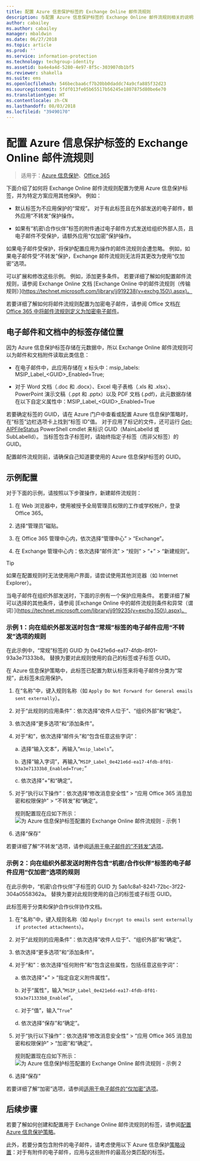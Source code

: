 ```yaml
---
title: 配置 Azure 信息保护标签的 Exchange Online 邮件流规则
description: 与配置 Azure 信息保护标签的 Exchange Online 邮件流规则相关的说明和示例。
author: cabailey
ms.author: cabailey
manager: mbaldwin
ms.date: 06/27/2018
ms.topic: article
ms.prod: ''
ms.service: information-protection
ms.technology: techgroup-identity
ms.assetid: ba4e4a4d-5280-4e97-8f5c-303907db1bf5
ms.reviewer: shakella
ms.suite: ems
ms.openlocfilehash: 546becbaa6cf7b20bb0daddc74a9cfa885f32d23
ms.sourcegitcommit: 5fdf013fe05b65517b56245e1807875d80be6e70
ms.translationtype: HT
ms.contentlocale: zh-CN
ms.lasthandoff: 08/03/2018
ms.locfileid: "39490170"
---
```

# <a name="configuring-exchange-online-mail-flow-rules-for-azure-information-protection-labels"></a>配置 Azure 信息保护标签的 Exchange Online 邮件流规则

>适用于：[Azure 信息保护](https://azure.microsoft.com/pricing/details/information-protection)、[Office 365](http://download.microsoft.com/download/E/C/F/ECF42E71-4EC0-48FF-AA00-577AC14D5B5C/Azure_Information_Protection_licensing_datasheet_EN-US.pdf)

下面介绍了如何将 Exchange Online 邮件流规则配置为使用 Azure 信息保护标签，并为特定方案应用其他保护。 例如：

- 默认标签为不应用保护的“常规”。 对于有此标签且在外部发送的电子邮件，额外应用“不转发”保护操作。

- 如果有“机密\合作伙伴”标签的附件通过电子邮件方式发送给组织外部人员，且电子邮件不受保护，请额外应用“仅加密”保护操作。

如果电子邮件受保护，将保护配置应用为操作的邮件流规则会遭忽略。 例如，如果电子邮件受“不转发”保护，Exchange 邮件流规则无法将其更改为使用“仅加密”选项。  

可以扩展和修改这些示例。 例如，添加更多条件。 若要详细了解如何配置邮件流规则，请参阅 Exchange Online 文档 [Exchange Online 中的邮件流规则（传输规则）](https://technet.microsoft.com/library/jj919238(v=exchg.150\).aspx)。

若要详细了解如何将邮件流规则配置为加密电子邮件，请参阅 Office 文档[在 Office 365 中将邮件流规则定义为加密电子邮件](https://support.office.com/article/define-mail-flow-rules-to-encrypt-email-messages-in-office-365-9b7daf19-d5f2-415b-bc43-a0f5f4a585e8)。 

## <a name="where-labels-are-stored-in-emails-and-documents"></a>电子邮件和文档中的标签存储位置

因为 Azure 信息保护标签存储在元数据中，所以 Exchange Online 邮件流规则可以为邮件和文档附件读取此类信息：

- 在电子邮件中，此应用存储在 x 标头中：msip_labels: MSIP_Label_\<GUID>_Enabled=True; 

- 对于 Word 文档（.doc 和 .docx）、Excel 电子表格（.xls 和 .xlsx）、PowerPoint 演示文稿（.ppt 和 .pptx）以及 PDF 文档 (.pdf)，此元数据存储在以下自定义属性中：MSIP_Label_\<GUID>_Enabled=True  

若要确定标签的 GUID，请在 Azure 门户中查看或配置 Azure 信息保护策略时，在“标签”边栏选项卡上找到“标签 ID”值。 对于应用了标记的文件，还可运行 [Get-AIPFileStatus](/powershell/module/azureinformationprotection/get-aipfilestatus) PowerShell cmdlet 来标识 GUID（MainLabelId 或 SubLabelId）。 当标签包含子标签时，请始终指定子标签（而非父标签）的 GUID。

配置邮件流规则前，请确保自己知道要使用的 Azure 信息保护标签的 GUID。

## <a name="example-configurations"></a>示例配置

对于下面的示例，请按照以下步骤操作，新建邮件流规则：

1. 在 Web 浏览器中，使用被授予全局管理员权限的工作或学校帐户，登录 Office 365。 

2. 选择“管理员”磁贴。

3. 在 Office 365 管理中心内，依次选择“管理中心” > “Exchange”。

4. 在 Exchange 管理中心内：依次选择“邮件流” > “规则” > “+” > “新建规则”。 

> [!TIP]
> 如果在配置规则时无法使用用户界面，请尝试使用其他浏览器（如 Internet Explorer）。

当电子邮件在组织外部发送时，下面的示例有一个保护应用条件。 若要详细了解可以选择的其他条件，请参阅 [Exchange Online 中的邮件流规则条件和异常（谓词）](https://technet.microsoft.com/library/jj919235(v=exchg.150\).aspx)。


### <a name="example-1-rule-that-applies-the-do-not-forward-option-to-emails-that-are-labeled-general-when-they-are-sent-outside-the-organization"></a>示例 1：向在组织外部发送时包含“常规”标签的电子邮件应用“不转发”选项的规则

在此示例中，“常规”标签的 GUID 为 0e421e6d-ea17-4fdb-8f01-93a3e71333b8。 替换为要对此规则使用的自己的标签或子标签 GUID。 

在 Azure 信息保护策略中，此标签已配置为默认标签来将电子邮件分类为“常规”，此标签未应用保护。 

1. 在“名称”中，键入规则名称（如 `Apply Do Not Forward for General emails sent externally`）。
 
2. 对于“此规则的应用条件”：依次选择“收件人位于”、“组织外部”和“确定”。

3. 依次选择“更多选项”和“添加条件”。
 
4. 对于“和”，依次选择“邮件头”和“包含任意这些字词”：
     
    a. 选择“输入文本”，再输入“`msip_labels`”。
     
    b. 选择“输入字词”，再输入“`MSIP_Label_0e421e6d-ea17-4fdb-8f01-93a3e71333b8_Enabled=True;`”
    
    c. 依次选择“+”和“确定”。

5. 对于“执行以下操作”：依次选择“修改消息安全性” > “应用 Office 365 消息加密和权限保护” > “不转发”和“确定”。
    
    规则配置现在应如下所示：![为 Azure 信息保护标签配置的 Exchange Online 邮件流规则 - 示例 1](./media/aip-exo-rule-ex1.png)

7. 选择“保存” 

若要详细了解“不转发”选项，请参阅[适用于电子邮件的“不转发”选项](configure-usage-rights.md#do-not-forward-option-for-emails)。

### <a name="example-2-rule-that-applies-the-encrypt-only-option-to-emails-when-they-have-attachments-that-are-labeled-confidential--partners-and-these-emails-are-sent-outside-the-organization"></a>示例 2：向在组织外部发送时附件包含“机密/合作伙伴”标签的电子邮件应用“仅加密”选项的规则

在此示例中，“机密\合作伙伴”子标签的 GUID 为 5ab1c8a1-8241-72bc-3f22-304a0558362a。 替换为要对此规则使用的自己的标签或子标签 GUID。 

此标签用于分类和保护合作伙伴协作文档。   

1. 在“名称”中，键入规则名称（如 `Apply Encrypt to emails sent externally if protected attachments`）。
 
2. 对于“此规则的应用条件”：依次选择“收件人位于”、“组织外部”和“确定”。

3. 依次选择“更多选项”和“添加条件”。
 
4. 对于“和”：依次选择“任何附件”和“包含这些属性，包括任意这些字词”：
     
    a. 依次选择“+” > “指定自定义附件属性”。
  
    b. 对于“属性”，输入“`MSIP_Label_0e421e6d-ea17-4fdb-8f01-93a3e71333b8_Enabled`”。
    
    c. 对于“值”，输入“`True`”
    
    d. 依次选择“保存”和“确定”。

5. 对于“执行以下操作”：依次选择“修改消息安全性” > “应用 Office 365 消息加密和权限保护” > “加密”和“确定”。
    
    规则配置现在应如下所示：![为 Azure 信息保护标签配置的 Exchange Online 邮件流规则 - 示例 2](./media/aip-exo-rule-ex2.png)

6. 选择“保存” 

若要详细了解“加密”选项，请参阅[适用于电子邮件的“仅加密”选项](configure-usage-rights.md#encrypt-only-option-for-emails)。


## <a name="next-steps"></a>后续步骤

若要了解如何创建和配置用于 Exchange Online 邮件流规则的标签，请参阅[配置 Azure 信息保护策略](configure-policy.md)。

此外，若要分类包含附件的电子邮件，请考虑使用以下 Azure 信息保护[策略设置](configure-policy-settings.md)：对于有附件的电子邮件，应用与这些附件的最高分类匹配的标签。


